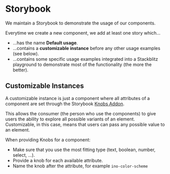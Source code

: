 # Storybook

We maintain a Storybook to demonstrate the usage of our components.

Everytime we create a new component, we add at least one story which...

* ...has the name **Default usage**.
* ...contains a **customizable instance** before any other usage examples (see below).
* ...contains some specific usage examples integrated into a Stackblitz playground to demonstrate most of the functionality (the more the better).

## Customizable Instances

A customizable instance is just a component where all attributes of a component are set through the Storybook [Knobs Addon](https://github.com/storybooks/storybook/tree/master/addons/knobs).

This allows the consumer (the person who use the components) to give users the ability to explore all possible variants of an element. Customizable, in this case, means that users can pass any possible value to an element.

When providing Knobs for a component:

* Make sure that you use the most fitting type (text, boolean, number, select, ...).
* Provide a knob for each available attribute.
* Name the knob after the attribute, for example `ino-color-scheme`
